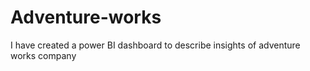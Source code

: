 # Adventure-works
I have created a power BI dashboard to describe insights of adventure works company

